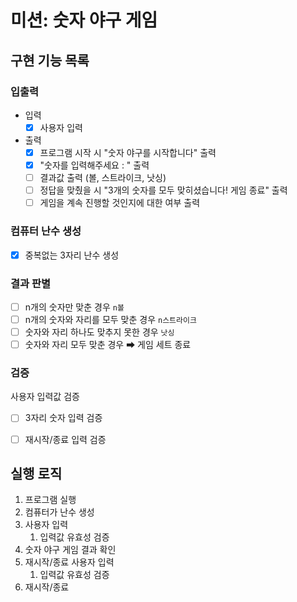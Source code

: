 # 미션: 숫자 야구 게임

## 구현 기능 목록

### 입출력
- 입력
  - [X] 사용자 입력
  
- 출력
  - [X] 프로그램 시작 시 "숫자 야구를 시작합니다" 출력 
  - [X] "숫자를 입력해주세요 : " 출력
  - [ ] 결과값 출력 (볼, 스트라이크, 낫싱)
  - [ ] 정답을 맞췄을 시 "3개의 숫자를 모두 맞히셨습니다! 게임 종료" 출력
  - [ ] 게임을 계속 진행할 것인지에 대한 여부 출력

### 컴퓨터 난수 생성
- [X] 중복없는 3자리 난수 생성

### 결과 판별 
- [ ] n개의 숫자만 맞춘 경우 `n볼`
- [ ] n개의 숫자와 자리를 모두 맞춘 경우 `n스트라이크`
- [ ] 숫자와 자리 하나도 맞추지 못한 경우 `낫싱`
- [ ] 숫자와 자리 모두 맞춘 경우 ➡ 게임 세트 종료

### 검증
사용자 입력값 검증
  - [ ] 3자리 숫자 입력 검증
  - [ ] 재시작/종료 입력 검증



## 실행 로직

1. 프로그램 실행
2. 컴퓨터가 난수 생성
3. 사용자 입력
    1. 입력값 유효성 검증
4. 숫자 야구 게임 결과 확인
5. 재시작/종료 사용자 입력
    1. 입력값 유효성 검증
6. 재시작/종료
